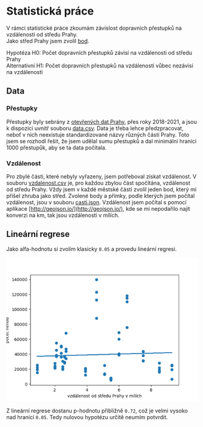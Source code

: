 # Statistická práce

V rámci statistické práce zkoumám závislost dopravních přestupků na vzdálenosti od středu Prahy.   
Jako střed Prahy jsem zvolil [bod](https://en.mapy.cz/zakladni?x=14.4741105&y=50.0936118&z=15&source=base&id=2340226).

Hypotéza H0: Počet dopravních přestupků závisí na vzdálenosti od středu Prahy  
Alternativní H1: Počet dopravních přestupků na vzdálenosti vůbec nezávisí
na vzdálenosti

## Data

### Přestupky

Přestupky byly sebrány z [otevřených dat Prahy](https://opendata.praha.eu/dataset/dopravni-prestupky-mhmp-2020/resource/83bb001b-8074-4ae9-8b6f-961aa7e6a92f), přes roky 2018-2021,
a jsou k dispozici uvnitř souboru [data.csv](./data.csv).
Data je třeba lehce předzpracovat, neboť v nich 
neexistuje standardizované názvy různých částí Prahy. 
Toto jsem se rozhodl řešit, že jsem udělal sumu přestupků 
a dal minimální hranici 1000 přestupůk, aby se ta data počítala.

### Vzdálenost

Pro zbylé části, které nebyly vyřazeny, jsem potřeboval získat vzdálenost.
V souboru [vzdalenost.csv](./vzdalenosti.csv) je, pro každou zbylou
část spočítána, vzdálenost od středu Prahy. Vždy jsem v každé 
městské části zvolil jeden bod, který mi přišel zhruba jako střed.
Zvolené body a přímky, podle kterých jsem počítal vzdálenost,
jsou v souboru [casti.json](./casti.json). Vzdálenost jsem počítal
s pomocí aplikace [http://geojson.io/](http://geojson.io/), kde 
se mi nepodařilo najít konverzi na km, tak jsou vzdálenosti v mílích.

## Lineární regrese

Jako alfa-hodnotu si zvolím klasicky `0.05` a provedu lineární regresi.

![Lineární regrese](./linear.png)

Z lineární regrese dostanu p-hodnotu přibližně `0.72`, 
což je velmi vysoko nad hranicí `0.05`. Tedy nulovou hypotézu
určitě neumím potvrdit.
 
